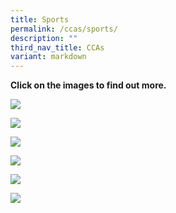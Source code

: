 ```yaml
---
title: Sports
permalink: /ccas/sports/
description: ""
third_nav_title: CCAs
variant: markdown
---
```

**Click on the images to find out more.**

<a href="/ccas/Sports/basketball/"><img src="/images/2023%20CCA_Concept/20230829_155738a_for%20website.png"></a>

<a href="/ccas/Sports/Netball/"><img src="/images/2023%20CCA_Concept/20230829_150237_for%20website.png"></a>

<a href="/ccas/Sports/odac/"><img src="/images/2023%20CCA_Concept/20230829_164001_for%20website.png"></a>

<a href="/ccas/Sports/sports-club/"><img src="/images/2023%20CCA_Concept/20230829_165358_for%20website.png"></a>

<a href="/ccas/Sports/football/"><img src="/images/2023%20CCA_Concept/20230829_151847_for%20website.png"></a>

<a href="/ccas/Sports/Volleyball/"><img src="/images/2023%20CCA_Concept/20230829_154534_for%20website.png"></a>